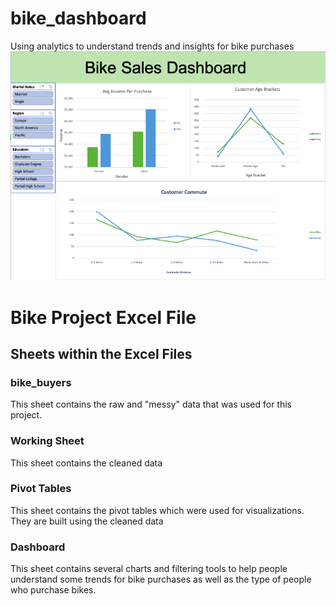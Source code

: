 # bike_dashboard
Using analytics to understand trends and insights for bike purchases
![](BikeDashboardPreview.png)

# Bike Project Excel File
## Sheets within the Excel Files
### bike_buyers
This sheet contains the raw and "messy" data that was used for this project.

### Working Sheet
This sheet contains the cleaned data

### Pivot Tables
This sheet contains the pivot tables which were used for visualizations. They are built using the cleaned data

### Dashboard
This sheet contains several charts and filtering tools to help people understand some trends for bike purchases as well as the type of people who purchase bikes.
